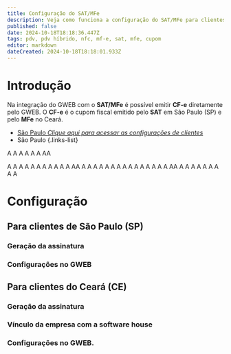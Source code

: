 ```yaml
---
title: Configuração do SAT/MFe
description: Veja como funciona a configuração do SAT/MFe para clientes de São Paulo (SP) e Ceará (CE) no GWEB.
published: false
date: 2024-10-18T18:18:36.447Z
tags: pdv, pdv híbrido, nfc, mf-e, sat, mfe, cupom
editor: markdown
dateCreated: 2024-10-18T18:18:01.933Z
---
```


# Introdução
Na integração do GWEB com o **SAT/MFe** é possível emitir **CF-e** diretamente pelo GWEB. O **CF-e** é o cupom fiscal emitido pelo **SAT** em São Paulo (SP) e pelo **MFe** no Ceará.

- [São Paulo *Clique aqui para acessar as configurações de clientes*](#para-clientes-de-são-paulo)
- São Paulo
{.links-list}

A
A
A
A
A
A
AA

A
A
A
A
A
A
A
A
A
A
A
AA
A
A
A
A
A
A
A
A
A
A
A
A
A
A
A
AA
A
A
A
A
A
A
A
A
A

# Configuração
## Para clientes de São Paulo (SP)

### Geração da assinatura

### Configurações no GWEB

## Para clientes do Ceará (CE)

### Geração da assinatura

### Vínculo da empresa com a software house

### Configurações no GWEB.

